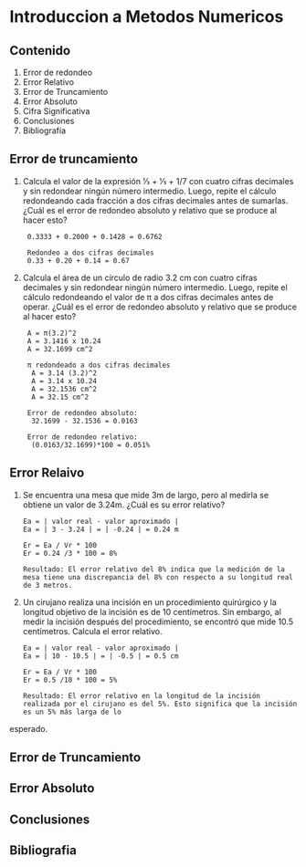 # Introduccion a Metodos Numericos

## Contenido

1. Error de redondeo
2. Error Relativo
3. Error de Truncamiento
4. Error Absoluto
5. Cifra Significativa
6. Conclusiones
7. Bibliografía

## Error de truncamiento 

1. Calcula el valor de la expresión 1⁄3 + 1⁄5 + 1/7 con cuatro cifras decimales y sin redondear ningún número intermedio. Luego, repite el cálculo redondeando cada fracción a dos cifras decimales antes de sumarlas. ¿Cuál es el error de redondeo absoluto y relativo que se produce al hacer esto?

        0.3333 + 0.2000 + 0.1428 = 0.6762

        Redondeo a dos cifras decimales
        0.33 + 0.20 + 0.14 = 0.67

2. Calcula el área de un círculo de radio 3.2 cm con cuatro cifras decimales y sin redondear ningún número intermedio. Luego, repite el cálculo redondeando el valor de π a dos cifras decimales antes de operar. ¿Cuál es el error de redondeo absoluto y relativo que se produce al hacer esto?

        A = π(3.2)^2
        A = 3.1416 x 10.24
        A = 32.1699 cm^2

        π redondeado a dos cifras decimales
         A = 3.14 (3.2)^2
         A = 3.14 x 10.24
         A = 32.1536 cm^2
         A = 32.15 cm^2

        Error de redondeo absoluto:
         32.1699 - 32.1536 = 0.0163
   
        Error de redondeo relativo:
         (0.0163/32.1699)*100 = 0.051%

## Error Relaivo

1. Se encuentra una mesa que mide 3m de largo, pero al medirla se obtiene un valor de 3.24m. ¿Cuál es su error relativo?

       Ea = | valor real - valor aproximado |
       Ea = | 3 - 3.24 | = | -0.24 | = 0.24 m
   
       Er = Ea / Vr * 100
       Er = 0.24 /3 * 100 = 8%

       Resultado: El error relativo del 8% indica que la medición de la mesa tiene una discrepancia del 8% con respecto a su longitud real de 3 metros.

2. Un cirujano realiza una incisión en un procedimiento quirúrgico y la longitud objetivo de la incisión es de 10 centímetros. Sin embargo, al medir la incisión después del procedimiento, se encontró que mide 10.5 centímetros. Calcula el error relativo.

       Ea = | valor real - valor aproximado |
       Ea = | 10 - 10.5 | = | -0.5 | = 0.5 cm
   
       Er = Ea / Vr * 100
       Er = 0.5 /10 * 100 = 5%
   
       Resultado: El error relativo en la longitud de la incisión realizada por el cirujano es del 5%. Esto significa que la incisión es un 5% más larga de lo
esperado.

## Error de Truncamiento

## Error Absoluto

## Conclusiones

## Bibliografia

